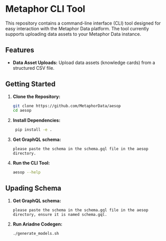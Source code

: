 # Metaphor CLI Tool

This repository contains a command-line interface (CLI) tool designed for easy interaction with the Metaphor Data platform. The tool currently supports uploading data assets to your Metaphor Data instance.

## Features

* **Data Asset Uploads:** Upload data assets (knowledge cards) from a structured CSV file.

## Getting Started
1. **Clone the Repository:**
   ```bash
   git clone https://github.com/MetaphorData/aesop
   cd aesop
   ```

2. **Install Dependencies:**
   ```bash
    pip install -e .
    ```

3. **Get GraphQL schema:**
    ```
    please paste the schema in the schema.gql file in the aesop directory.
    ```
4. **Run the CLI Tool:**
    ```bash
    aesop --help
    ```

## Upading Schema

1. **Get GraphQL schema:**
    ```
    please paste the schema in the schema.gql file in the aesop directory, ensure it is named schema.gql.
    ```

2. **Run Ariadne Codegen:**
    ```bash
    ./generate_models.sh
    ```
